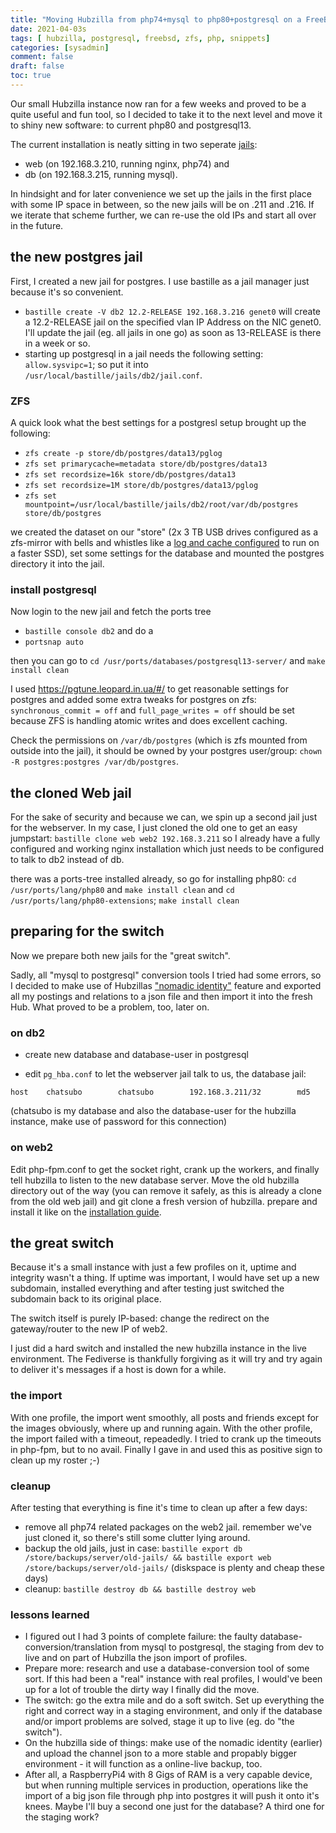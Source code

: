 ```yaml
---
title: "Moving Hubzilla from php74+mysql to php80+postgresql on a FreeBSD ZFS"
date: 2021-04-03s
tags: [ hubzilla, postgresql, freebsd, zfs, php, snippets]
categories: [sysadmin]
comment: false
draft: false
toc: true
---
```


Our small Hubzilla instance now ran for a few weeks and proved to be a quite useful and fun tool, so I decided to take it to the next level and move it to shiny new software: to current php80 and postgresql13.

The current installation is neatly sitting in two seperate [jails](https://docs.freebsd.org/en/books/handbook/jails/): 
* web (on 192.168.3.210, running nginx, php74) and 
* db (on 192.168.3.215, running mysql).

In hindsight and for later convenience we set up the jails in the first place with some IP space in between, so the new jails will be on .211 and .216. If we iterate that scheme further, we can re-use the old IPs and start all over in the future.


## the new postgres jail
First, I created a new jail for postgres. I use bastille as a jail manager just because it's so convenient. 

* ```bastille create -V db2 12.2-RELEASE 192.168.3.216 genet0```
will create a 12.2-RELEASE jail on the specified vlan IP Address on the NIC genet0. I'll update the jail (eg. all jails in one go) as soon as 13-RELEASE is there in a week or so.
* starting up postgresql in a jail needs the following setting: ```allow.sysvipc=1```; so put it into ```/usr/local/bastille/jails/db2/jail.conf```.

### ZFS
A quick look what the best settings for a postgresl setup brought up the following:

* ```zfs create -p store/db/postgres/data13/pglog```
* ```zfs set primarycache=metadata store/db/postgres/data13```
* ```zfs set recordsize=16k store/db/postgres/data13```
* ```zfs set recordsize=1M store/db/postgres/data13/pglog```
* ```zfs set mountpoint=/usr/local/bastille/jails/db2/root/var/db/postgres store/db/postgres```

we created the dataset on our "store" (2x 3 TB USB drives configured as a zfs-mirror with bells and whistles like a [log and cache configured](/post/raspi-bsd-zfs/) to run on a faster SSD), set some settings for the database and mounted the postgres directory it into the jail.

### install postgresql
Now login to the new jail and fetch the ports tree 
* ```bastille console db2``` and do a 
* ```portsnap auto```

then you can go to ```cd /usr/ports/databases/postgresql13-server/``` and ```make install clean```

I used https://pgtune.leopard.in.ua/#/ to get reasonable settings for postgres and added some extra tweaks for postgres on zfs:
```synchronous_commit = off``` and
```full_page_writes = off```
should be set because ZFS is handling atomic writes and does excellent caching.

Check the permissions on ```/var/db/postgres``` (which is zfs mounted from outside into the jail), it should be owned by your postgres user/group: ```chown -R postgres:postgres /var/db/postgres```.

## the cloned Web jail
For the sake of security and because we can, we spin up a second jail just for the webserver. In my case, I just cloned the old one to get an easy jumpstart: ```bastille clone web web2 192.168.3.211``` so I already have a fully configured and working nginx installation which just needs to be configured to talk to db2 instead of db.

there was a ports-tree installed already, so go for installing php80: 
```cd /usr/ports/lang/php80``` and ```make install clean``` and
```cd /usr/ports/lang/php80-extensions```;  ```make install clean```

## preparing for the switch
Now we prepare both new jails for the "great switch".

Sadly, all "mysql to postgresql" conversion tools I tried had some errors, so I decided to make use of Hubzillas ["nomadic identity"](https://medium.com/@tamanning/nomadic-identity-brought-to-you-by-hubzilla-67eadce13c3b) feature and exported all my postings and relations to a json file and then import it into the fresh Hub. What proved to be a problem, too, later on.

### on db2
* create new database and database-user in postgresql

* edit ```pg_hba.conf``` to let the webserver jail talk to us, the database jail:

```host    chatsubo        chatsubo        192.168.3.211/32        md5```

(chatsubo is my database and also the database-user for the hubzilla instance, make use of password for this connection)

### on web2
Edit php-fpm.conf to get the socket right, crank up the workers, and finally tell hubzilla to listen to the new database server. Move the old hubzilla directory out of the way (you can remove it safely, as this is already a clone from the old web jail) and git clone a fresh version of hubzilla. prepare and install it like on the [installation guide](https://framagit.org/hubzilla/core/blob/master/install/INSTALL.txt).

## the great switch
Because it's a small instance with just a few profiles on it, uptime and integrity wasn't a thing. If uptime was important, I would have set up a new subdomain, installed everything and after testing just switched the subdomain back to its original place.

The switch itself is purely IP-based: change the redirect on the gateway/router to the new IP of web2.

I just did a hard switch and installed the new hubzilla instance in the live environment. The Fediverse is thankfully forgiving as it will try and try again to deliver it's messages if a host is down for a while.

### the import
With one profile, the import went smoothly, all posts and friends except for the images obviously, where up and running again.
With the other profile, the import failed with a timeout, repeadedly. I tried to crank up the timeouts in php-fpm, but to no avail. Finally I gave in and used this as positive sign to clean up my roster ;-)

### cleanup
After testing that everything is fine it's time to clean up after a few days:

* remove all php74 related packages on the web2 jail. remember we've just cloned it, so there's still some clutter lying around.
* backup the old jails, just in case: ```bastille export db /store/backups/server/old-jails/ && bastille export web /store/backups/server/old-jails/``` (diskspace is plenty and cheap these days)
* cleanup: ```bastille destroy db && bastille destroy web```

### lessons learned
* I figured out I had 3 points of complete failure: the faulty database-conversion/translation from mysql to postgresql, the staging from dev to live and on part of Hubzilla the json import of profiles.
* Prepare more: research and use a database-conversion tool of some sort. If this had been a "real" instance with real profiles, I would've been up for a lot of trouble the dirty way I finally did the move.
* The switch: go the extra mile and do a soft switch. Set up everything the right and correct way in a staging environment, and only if the database and/or import problems are solved, stage it up to live (eg. do "the switch").
* On the hubzilla side of things: make use of the nomadic identity (earlier) and upload the channel json to a more stable and propably bigger environment - it will function as a online-live backup, too.
* After all, a RaspberryPi4 with 8 Gigs of RAM is a very capable device, but when running multiple services in production, operations like the import of a big json file through php into postgres it will push it onto it's knees. Maybe I'll buy a second one just for the database? A third one for the staging work?
